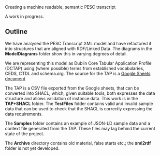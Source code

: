 Creating a machine readable, semantic PESC transcript

A work in progress.


## Outline
We have analysed the PESC Transcript XML model and have refactored it into structures that are aligned with RDF/Linked Data. The diagrams in the **ModelDiagrams** folder show this in varying degrees of detail.

We are representing this model as Dublin Core Tabular Application Profile (DCTAP) using (where possible) terms from established vocabularies, CEDS, CTDL and schema.org. The source for the TAP is a [Google Sheets document](https://docs.google.com/spreadsheets/d/18HzS4phUl7olmUEjh0deA3vgVPdque4_iGzK7_zTWLE/edit?usp=sharing).

The TAP is a CSV file exported from the Google sheets, that can be converted into SHACL, which, given suitable tools, both expresses the data structure and allows validation of instance data. This work is in the **TAP+SHACL** folder.  The **TestFiles** folder contains valid and invalid sample data that can be used to check that the SHACL is correctly expressing the data requirements.

The **Samples** folder contains an example of JSON-LD sample data and a context file generated from the TAP. These files may lag behind the current state of the project. 

The **Archive** directory contains old material, false starts etc.; the **xml2rdf** folder is not yet developed.
